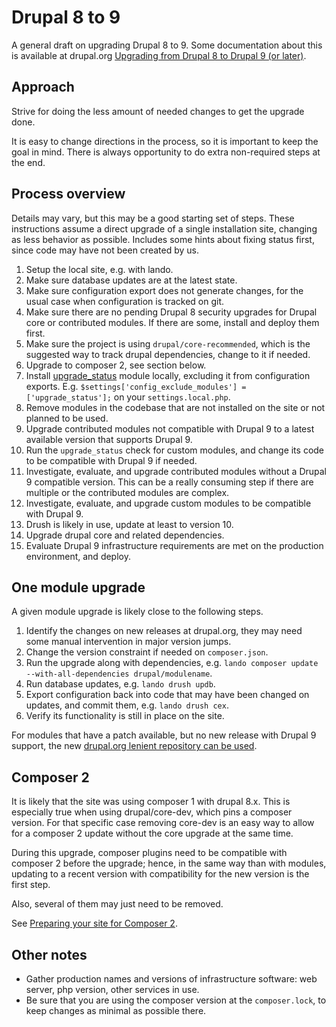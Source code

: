 # Drupal 8 to 9

A general draft on upgrading Drupal 8 to 9.
Some documentation about this is available at drupal.org [Upgrading from Drupal
8 to Drupal 9 (or
later)](https://www.drupal.org/docs/upgrading-drupal/upgrading-from-drupal-8-to-drupal-9-or-later).

## Approach

Strive for doing the less amount of needed changes to get the upgrade done.

It is easy to change directions in the process, so it is important to keep the goal in mind.
There is always opportunity to do extra non-required steps at the end.

## Process overview

Details may vary, but this may be a good starting set of steps.
These instructions assume a direct upgrade of a single installation site, changing as less behavior as possible.
Includes some hints about fixing status first, since code may have not been created by us.

1. Setup the local site, e.g. with lando.
1. Make sure database updates are at the latest state.
1. Make sure configuration export does not generate changes, for the usual case when configuration is tracked on git.
1. Make sure there are no pending Drupal 8 security upgrades for Drupal core or contributed modules.
   If there are some, install and deploy them first.
1. Make sure the project is using `drupal/core-recommended`, which is the suggested way to track drupal dependencies, change to it if needed.
1. Upgrade to composer 2, see section below.
1. Install [upgrade_status](https://www.drupal.org/project/upgrade_status) module locally, excluding it from configuration exports.
   E.g. `$settings['config_exclude_modules'] = ['upgrade_status'];` on your `settings.local.php`.
1. Remove modules in the codebase that are not installed on the site or not planned to be used.
1. Upgrade contributed modules not compatible with Drupal 9 to a latest available version that supports Drupal 9.
1. Run the `upgrade_status` check for custom modules, and change its code to be compatible with Drupal 9 if needed.
1. Investigate, evaluate, and upgrade contributed modules without a Drupal 9 compatible version.
   This can be a really consuming step if there are multiple or the contributed modules are complex.
1. Investigate, evaluate, and upgrade custom modules to be compatible with Drupal 9.
1. Drush is likely in use, update at least to version 10.
1. Upgrade drupal core and related dependencies.
1. Evaluate Drupal 9 infrastructure requirements are met on the production environment, and deploy.

## One module upgrade

A given module upgrade is likely close to the following steps.

1. Identify the changes on new releases at drupal.org, they may need some manual intervention in major version jumps.
1. Change the version constraint if needed on `composer.json`.
1. Run the upgrade along with dependencies, e.g. `lando composer update --with-all-dependencies drupal/modulename`.
1. Run database updates, e.g. `lando drush updb`.
1. Export configuration back into code that may have been changed on updates, and commit them, e.g. `lando drush cex`.
1. Verify its functionality is still in place on the site.

For modules that have a patch available, but no new release with Drupal 9
support, the new [drupal.org lenient repository can be
used](https://www.drupal.org/docs/develop/using-composer/using-drupals-lenient-composer-endpoint).

## Composer 2

It is likely that the site was using composer 1 with drupal 8.x.
This is especially true when using drupal/core-dev, which pins a composer
version.
For that specific case removing core-dev is an easy way to allow for a composer
2 update without the core upgrade at the same time.

During this upgrade, composer plugins need to be compatible with composer 2
before the upgrade; hence, in the same way than with modules, updating to a
recent version with compatibility for the new version is the first step.

Also, several of them may just need to be removed.

See [Preparing your site for Composer 2](https://www.drupal.org/docs/develop/using-composer/preparing-your-site-for-composer-2).

## Other notes

- Gather production names and versions of infrastructure software: web server, php version, other services in use.
- Be sure that you are using the composer version at the `composer.lock`, to keep changes as minimal as possible there.

